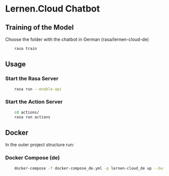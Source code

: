 # Lernen.Cloud Chatbot

## Training of the Model 

Choose the folder with the chatbot in German (rasa/lernen-cloud-de)

```sh
    rasa train
```

## Usage

### Start the Rasa Server

```sh
    rasa run --enable-api
```

### Start the Action Server

```sh
    cd actions/
    rasa run actions
```

## Docker

In the outer project structure run:

### Docker Compose (de)

```sh
    docker-compose -f docker-compose_de.yml -p lernen-cloud_de up --build
```
